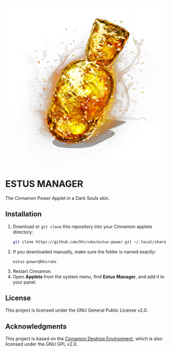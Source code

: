 ![Estus Icon](icon.png)

# ESTUS MANAGER

The Cinnamon Power Applet in a Dark Souls skin.

## Installation
1. Download or `git clone` this repository into your Cinnamon applets directory:
   ```bash
   git clone https://github.com/hhiruko/estus-power.git ~/.local/share/cinnamon/applets/estus-power@hhiruko
   ```
2. If you downloaded manually, make sure the folder is named exactly:
   ```
   estus-power@hhiruko
   ```
3. Restart Cinnamon.
4. Open <b>Applets</b> from the system menu, find <b>Estus Manager</b>, and add it to your panel.

## License

This project is licensed under the GNU General Public License v2.0.

## Acknowledgments

This project is based on the [Cinnamon Desktop Environment](https://github.com/linuxmint/cinnamon),
which is also licensed under the GNU GPL v2.0.

